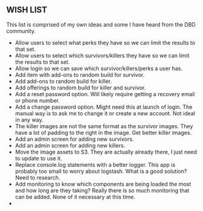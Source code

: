 ## WISH LIST
This list is comprised of my own ideas and some I have heard from the DBD community.
* Allow users to select what perks they have so we can limit the results to that set.
* Allow users to select which survivors/killers they have so we can limit the results to that set.
* Allow login so we can save which survivor/killers/perks a user has.
* Add item with add-ons to random build for survivor.
* Add add-ons to random build for killer.
* Add offerings to random build for killer and survivor.
* Add a reset password option. Will likely require getting a recovery email or phone number.
* Add a change password option. Might need this at launch of login. The manual way is to ask me to change it or create a new account. Not ideal in any way.
* The killer images are not the same format as the survivor images. They have a lot of padding to the right in the image. Get better killer images.
* Add an admin screen for adding new survivors.
* Add an admin screen for adding new killers.
* Move the image assets to S3. They are actually already there, I just need to update to use it.
* Replace console.log statements with a better logger. This app is probably too small to worry about logstash. What is a good solution? Need to research.
* Add monitoring to know which components are being loaded the most and how long are they taking? Really there is so much monitoring that can be added. None of it necessary at this time.
* 